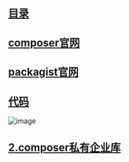 ## [目录](https://github.com/jhq0113/yafr/blob/master/docs/index.md)

## [composer官网](https://www.phpcomposer.com)
## [packagist官网](https://packagist.org)
## [代码](https://github.com/jhq0113/yafr/blob/master/composer)

![image](https://github.com/jhq0113/yafr/blob/master/docs/composer.png)

## [2.composer私有企业库](https://github.com/jhq0113/yafr/blob/master/docs/2.composer私有企业库.md)
